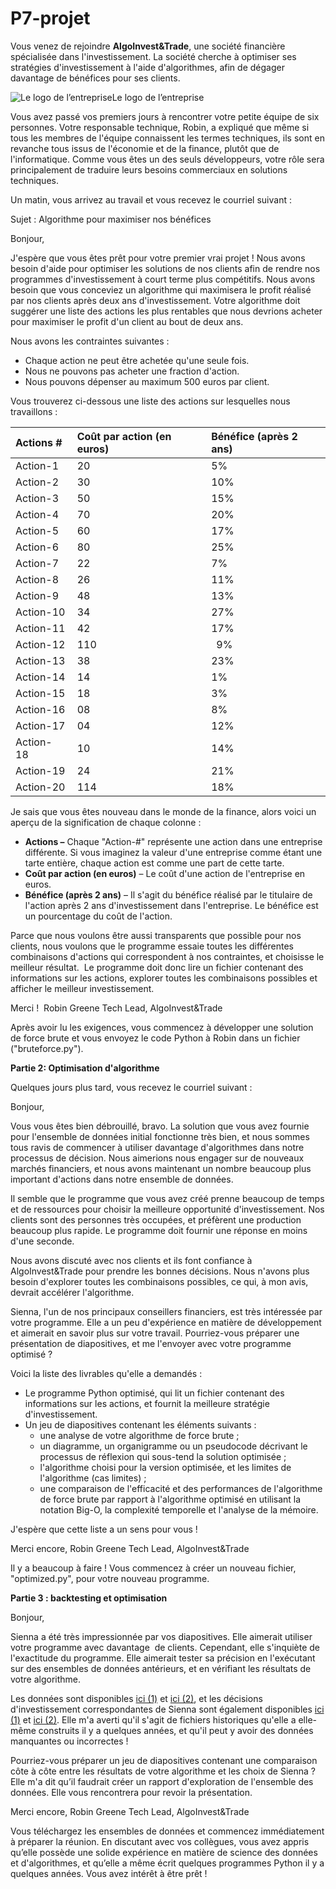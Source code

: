 # P7-projet
Vous venez de rejoindre **AlgoInvest&Trade**, une société financière spécialisée dans l'investissement. La société cherche à optimiser ses stratégies d'investissement à l'aide d'algorithmes, afin de dégager davantage de bénéfices pour ses clients.

![Le logo de l’entreprise]([Aspose.Words.51c987ca-aacf-44c8-820b-973a5557d066.001.png](https://github.com/nicolasAniort/P7-projet/blob/master/Aspose.Words.51c987ca-aacf-44c8-820b-973a5557d066.001.png))Le logo de l’entreprise

Vous avez passé vos premiers jours à rencontrer votre petite équipe de six personnes. Votre responsable technique, Robin, a expliqué que même si tous les membres de l'équipe connaissent les termes techniques, ils sont en revanche tous issus de l'économie et de la finance, plutôt que de l'informatique. Comme vous êtes un des seuls développeurs, votre rôle sera principalement de traduire leurs besoins commerciaux en solutions techniques.

Un matin, vous arrivez au travail et vous recevez le courriel suivant : 

Sujet : Algorithme pour maximiser nos bénéfices

Bonjour,

J'espère que vous êtes prêt pour votre premier vrai projet ! Nous avons besoin d'aide pour optimiser les solutions de nos clients afin de rendre nos programmes d'investissement à court terme plus compétitifs. Nous avons besoin que vous conceviez un algorithme qui maximisera le profit réalisé par nos clients après deux ans d'investissement. Votre algorithme doit suggérer une liste des actions les plus rentables que nous devrions acheter pour maximiser le profit d'un client au bout de deux ans.

Nous avons les contraintes suivantes :

- Chaque action ne peut être achetée qu'une seule fois.
- Nous ne pouvons pas acheter une fraction d'action.
- Nous pouvons dépenser au maximum 500 euros par client.

Vous trouverez ci-dessous une liste des actions sur lesquelles nous travaillons : 

|**Actions #**|**Coût par action (en euros)**|**Bénéfice (après 2 ans)**|
| :- | :- | :- |
|Action-1|20|5%|
|Action-2|30|10%|
|Action-3|50|15%|
|Action-4|70|20%|
|Action-5|60|17%|
|Action-6|80|25%|
|Action-7|22|7%|
|Action-8|26|11%|
|Action-9|48|13%|
|Action-10|34|27%|
|Action-11|42|17%|
|Action-12|110|` `9%|
|Action-13|38|23%|
|Action-14|14|1%|
|Action-15|18|3%|
|Action-16|08|8%|
|Action-17|04|12%|
|Action-18 |10|14%|
|Action-19|24 |21%|
|Action-20|114|18%|

Je sais que vous êtes nouveau dans le monde de la finance, alors voici un aperçu de la signification de chaque colonne : 

- **Actions –** Chaque "Action-#" représente une action dans une entreprise différente. Si vous imaginez la valeur d'une entreprise comme étant une tarte entière, chaque action est comme une part de cette tarte. 
- **Coût par action (en euros)** – Le coût d'une action de l'entreprise en euros.
- **Bénéfice (après 2 ans)** – Il s'agit du bénéfice réalisé par le titulaire de l'action après 2 ans d'investissement dans l'entreprise. Le bénéfice est un pourcentage du coût de l'action.  

Parce que nous voulons être aussi transparents que possible pour nos clients, nous voulons que le programme essaie toutes les différentes combinaisons d'actions qui correspondent à nos contraintes, et choisisse le meilleur résultat.  Le programme doit donc lire un fichier contenant des informations sur les actions, explorer toutes les combinaisons possibles et afficher le meilleur investissement.



Merci ! 
Robin Greene
Tech Lead, AlgoInvest&Trade

Après avoir lu les exigences, vous commencez à développer une solution de force brute et vous envoyez le code Python à Robin dans un fichier ("bruteforce.py"). 



**Partie 2: Optimisation d'algorithme**

Quelques jours plus tard, vous recevez le courriel suivant : 

Bonjour,

Vous vous êtes bien débrouillé, bravo. La solution que vous avez fournie pour l'ensemble de données initial fonctionne très bien, et nous sommes tous ravis de commencer à utiliser davantage d'algorithmes dans notre processus de décision. Nous aimerions nous engager sur de nouveaux marchés financiers, et nous avons maintenant un nombre beaucoup plus important d'actions dans notre ensemble de données.

Il semble que le programme que vous avez créé prenne beaucoup de temps et de ressources pour choisir la meilleure opportunité d'investissement. Nos clients sont des personnes très occupées, et préfèrent une production beaucoup plus rapide. Le programme doit fournir une réponse en moins d'une seconde.

Nous avons discuté avec nos clients et ils font confiance à AlgoInvest&Trade pour prendre les bonnes décisions. Nous n'avons plus besoin d'explorer toutes les combinaisons possibles, ce qui, à mon avis, devrait accélérer l'algorithme.

Sienna, l'un de nos principaux conseillers financiers, est très intéressée par votre programme. Elle a un peu d'expérience en matière de développement et aimerait en savoir plus sur votre travail. Pourriez-vous préparer une présentation de diapositives, et me l'envoyer avec votre programme optimisé ? 

Voici la liste des livrables qu'elle a demandés :

- Le programme Python optimisé, qui lit un fichier contenant des informations sur les actions, et fournit la meilleure stratégie d'investissement.
- Un jeu de diapositives contenant les éléments suivants : 
  - une analyse de votre algorithme de force brute ; 
  - un diagramme, un organigramme ou un pseudocode décrivant le processus de réflexion qui sous-tend la solution optimisée ;
  - l'algorithme choisi pour la version optimisée, et les limites de l'algorithme (cas limites) ; 
  - une comparaison de l'efficacité et des performances de l'algorithme de force brute par rapport à l'algorithme optimisé en utilisant la notation Big-O, la complexité temporelle et l'analyse de la mémoire.  

J'espère que cette liste a un sens pour vous !

Merci encore,
Robin Greene
Tech Lead, AlgoInvest&Trade

Il y a beaucoup à faire ! Vous commencez à créer un nouveau fichier, "optimized.py", pour votre nouveau programme.



**Partie 3 : backtesting et optimisation**

Bonjour,

Sienna a été très impressionnée par vos diapositives. Elle aimerait utiliser votre programme avec davantage  de clients. Cependant, elle s'inquiète de l'exactitude du programme. Elle aimerait tester sa précision en l'exécutant sur des ensembles de données antérieurs, et en vérifiant les résultats de votre algorithme.

Les données sont disponibles [ici (1)](https://s3-eu-west-1.amazonaws.com/course.oc-static.com/projects/Python+FR/845+Maitrise+Algorithmes+Python/dataset1_Python+P7.csv "Dataset 1") et [ici (2)](https://s3-eu-west-1.amazonaws.com/course.oc-static.com/projects/Python+FR/845+Maitrise+Algorithmes+Python/dataset2_Python+P7.csv "Dataset 2"), et les décisions d'investissement correspondantes de Sienna sont également disponibles [ici (1)](https://s3-eu-west-1.amazonaws.com/course.oc-static.com/projects/Python+FR/845+Maitrise+Algorithmes+Python/solution1_Python+P7.txt "Solution 1") et [ici (2)](https://s3-eu-west-1.amazonaws.com/course.oc-static.com/projects/Python+FR/845+Maitrise+Algorithmes+Python/solution2_Python+P7.txt "Solution 2"). Elle m'a averti qu'il s'agit de fichiers historiques qu'elle a elle-même construits il y a quelques années, et qu'il peut y avoir des données manquantes ou incorrectes !

Pourriez-vous préparer un jeu de diapositives contenant une comparaison côte à côte entre les résultats de votre algorithme et les choix de Sienna ? Elle m'a dit qu’il faudrait créer un rapport d'exploration de l'ensemble des données. Elle vous rencontrera pour revoir la présentation. 

Merci encore,
Robin Greene
Tech Lead, AlgoInvest&Trade

Vous téléchargez les ensembles de données et commencez immédiatement à préparer la réunion. En discutant avec vos collègues, vous avez appris qu’elle possède une solide expérience en matière de science des données et d'algorithmes, et qu’elle a même écrit quelques programmes Python il y a quelques années. Vous avez intérêt à être prêt !

